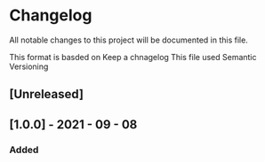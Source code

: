 # Changelog
All notable changes to this project will be documented in this file.

This format is basded on Keep a chnagelog
This file used Semantic Versioning

## [Unreleased]
## [1.0.0] - 2021 - 09 - 08
### Added

